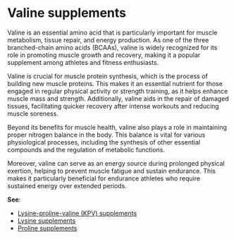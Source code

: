<!--
source: gpt-40
tags: supplements
-->

# Valine supplements

Valine is an essential amino acid that is particularly important for muscle metabolism, tissue repair, and energy production. As one of the three branched-chain amino acids (BCAAs), valine is widely recognized for its role in promoting muscle growth and recovery, making it a popular supplement among athletes and fitness enthusiasts.

Valine is crucial for muscle protein synthesis, which is the process of building new muscle proteins. This makes it an essential nutrient for those engaged in regular physical activity or strength training, as it helps enhance muscle mass and strength. Additionally, valine aids in the repair of damaged tissues, facilitating quicker recovery after intense workouts and reducing muscle soreness.

Beyond its benefits for muscle health, valine also plays a role in maintaining proper nitrogen balance in the body. This balance is vital for various physiological processes, including the synthesis of other essential compounds and the regulation of metabolic functions.

Moreover, valine can serve as an energy source during prolonged physical exertion, helping to prevent muscle fatigue and sustain endurance. This makes it particularly beneficial for endurance athletes who require sustained energy over extended periods.

**See**:

* [Lysine-proline-valine (KPV) supplements](../lysine-proline-valine-supplements/)
* [Lysine supplements](../lysine-supplements/)
* [Proline supplements](../proline-supplements/)
